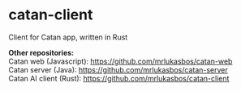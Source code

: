 # catan-client
Client for Catan app, written in Rust

**Other repositories:**  
Catan web (Javascript): https://github.com/mrlukasbos/catan-web  
Catan server (Java): https://github.com/mrlukasbos/catan-server  
Catan AI client (Rust): https://github.com/mrlukasbos/catan-client  

